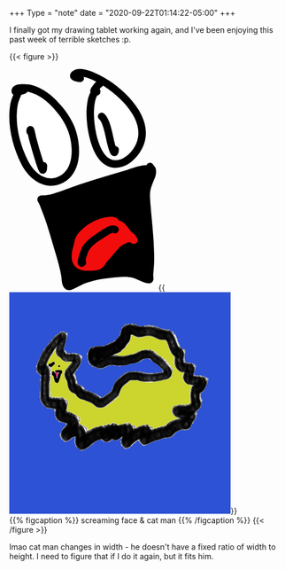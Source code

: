 +++
Type = "note"
date = "2020-09-22T01:14:22-05:00"
+++

I finally got my drawing tablet working again, and I've been enjoying this past week of terrible sketches :p.

{{< figure >}}

<div class="flex flex-wrap sm:flex-no-wrap space-y-4 sm:space-y-0 sm:space-x-4">
<svg class="w-full sm:w-1/2 bg-white p-1" alt="screaming face" height="400" viewBox="0 0 316 476" xmlns="http://www.w3.org/2000/svg" fill-rule="evenodd" clip-rule="evenodd" stroke-linejoin="round" stroke-miterlimit="2">
<path d="M22.354 41.9C18.553 54.39 11.799 65.237 9.778 78.41c-6.271 40.885 4.689 85.005 22.812 121.623 13.226 26.723 40.621 51.526 72.744 40.132 47.276-16.768 41.793-85.575 23.767-121.049-4.776-9.399-10.245-18.405-16.73-26.724C95.152 70.305 73.488 49.62 45.74 42.253c-4.216-1.12-33.434-4.888-32.919 5.484.168 3.377 16.589-1.377 18.887-2.22" fill="#fff"/>
<path d="M8.783 55.217c-2.689-1.698-3.819-4.422-3.952-7.084-.335-6.743 3.901-11.872 11.962-14.082 10.026-2.748 27.59-.436 31 .47 29.442 7.816 52.616 29.516 70.887 52.953 6.801 8.723 12.545 18.162 17.553 28.018 11.56 22.75 18.207 58.336 10.83 87.028-5.264 20.472-17.422 37.512-39.054 45.185-36.205 12.842-67.683-14.005-82.589-44.124C6.592 165.54-4.644 119.673 1.871 77.197c1.205-7.857 4.007-14.924 6.912-21.98zm30.019-6.005a7.973 7.973 0 01-4.341 3.817c-1.057.387-4.595 1.398-8.586 2.288-3.291 7.867-6.846 15.548-8.189 24.306-6.027 39.293 4.656 81.67 22.074 116.861 11.548 23.334 34.851 46.09 62.9 36.141 16.189-5.742 24.968-18.768 28.907-34.089 6.426-24.995.473-55.977-9.598-75.796-4.544-8.942-9.737-17.515-15.907-25.429-16.168-20.738-36.321-40.41-62.375-47.326-.787-.209-2.571-.51-4.885-.773z"/>
<path d="M188.078 49.048c0-5.2-3.909.68-5.117 2.646-3.28 5.345-5.212 11.196-6.436 17.316-3.029 15.148-2.893 31.45-1.315 46.745 3.348 32.458 18.061 100.805 65.528 86.572 5.618-1.685 11.118-4.877 15.799-8.346 6.494-4.813 12.039-10.877 16.61-17.51 38.66-56.089-19.749-116.674-64.685-145.868-12.182-7.914-51.3-30.36-66.8-19.855-9.829 6.662 7.071 9.674 10.942 9.532" fill="#fff"/>
<path d="M159.863 16.915a8.003 8.003 0 01-6.965 11.359c-3.273.121-13.097-1.578-17.487-4.809-3.781-2.782-5.211-6.456-4.681-10.258.348-2.494 1.749-5.9 6.443-9.08 6.15-4.17 15.043-5.047 25.01-3.066 18.596 3.696 41.619 16.976 50.637 22.834 23.378 15.187 50.195 38.608 66.204 65.46 16.987 28.49 22.05 60.695.71 91.657-5.068 7.353-11.233 14.06-18.433 19.396-5.403 4.005-11.78 7.637-18.266 9.582-22.834 6.847-39.427-2.02-51.302-17.836-15.653-20.846-22.358-54.997-24.481-75.579-1.658-16.077-1.755-33.21 1.428-49.134 1.41-7.05 3.684-13.774 7.463-19.932.733-1.194 2.23-3.432 3.627-4.928 1.354-1.449 2.809-2.41 3.961-2.9 3.881-1.654 7.157-.764 9.732 1.948 1.045 1.101 2.615 3.235 2.615 7.42a8.002 8.002 0 01-6.941 7.927c-2.39 4.232-3.813 8.83-4.767 13.602-2.874 14.373-2.7 29.843-1.203 44.356 1.595 15.46 5.811 39.49 15.366 57.937 8.197 15.825 20.511 27.61 39.907 21.793 4.751-1.425 9.375-4.176 13.333-7.11 5.788-4.29 10.713-9.71 14.787-15.623 17.32-25.129 12.509-51.259-1.278-74.383-14.764-24.762-39.62-46.23-61.179-60.236-6.954-4.518-23.119-14.045-38.136-18.76a68.522 68.522 0 00-6.104-1.637z"/>
<path d="M194.961 31.663c1.834-1.53-3.648 2.31-4.413 3.265-3.75 4.69-6.52 7.29-8.381 12.266" fill="#fff"/>
<path d="M196.443 40.36c-2.949 3.62-5.296 5.658-6.783 9.636-1.546 4.135-6.16 6.237-10.295 4.691a8.003 8.003 0 01-4.691-10.295c2.175-5.819 5.241-8.976 9.626-14.46.984-1.23 6.788-5.478 7.574-5.847 2.549-1.2 4.451-.75 5.191-.587 2.302.512 3.803 1.764 4.828 3.233.971 1.391 1.652 3.168 1.39 5.482-.037.332.038 2.894-3.197 5.593a7.939 7.939 0 01-1.621 1.05l-2.022 1.504zm-7.231-14.26l-.11.12.129-.14-.019.02zm.293-.288l-.224.22.241-.236-.017.016zM292.649 214.684c-14.435.94-28.984 7.518-42.71 11.734-22.775 6.996-45.734 13.385-68.479 20.475-19.036 5.934-37.827 12.432-56.564 19.236-9.941 3.61-18.151 6.742-28.24 9.62-3.554 1.013-7.142 1.926-10.767 2.648a79.336 79.336 0 01-8.735 1.236c-2.228.191-4.472.07-6.708.087-4.058.032-1.179 1.911.619 5.648 1.545 3.211 2.768 6.372 4.059 9.708 1.958 5.052 3.923 10.102 5.824 15.176a729.336 729.336 0 017.414 20.916c4.364 13.038 8.113 26.236 11.912 39.445 6.942 24.131 15.301 48.34 19.503 73.155 1.112 6.572-.156 20.272 7.765 23.473 3.22 1.302 25.599-11.259 28.856-12.618 18.859-7.87 39.95-11.704 60.182-13.767 16.563-1.688 35.81-4.412 52.264.41 8.781 2.571 16.594 7.39 25.216 10.267 1.142.381 6.389 1.841 7.59.62 1.423-1.449-.182-8.123 0-10.593.678-9.227 1.758-18.343 1.942-27.62.805-40.636-4.409-80.356-7.678-120.807-2.704-33.458-1.626-34.645 10.148-63.097 1.636-3.95 2.858-10.549.933-14.693-.696-1.498-4.376-4.273-4.376-5.512 0-.777.795 1.361.973 2.117.357 1.516-.055 2.561-.619 3.972"/>
<path d="M295.03 207.047c.65-2.04 1.929-3.058 2.564-3.576 1.63-1.33 3.462-1.895 5.462-1.798 1.357.065 3.065.445 4.762 1.855a8.302 8.302 0 011.681 1.907c.185.287.439.808.702 1.416 1.169 1.308 3.544 4.033 4.049 5.122 2.764 5.95 1.552 15.45-.796 21.123-11.083 26.782-12.111 27.897-9.566 59.393 3.291 40.718 8.513 80.704 7.702 121.61-.186 9.42-1.273 18.677-1.962 28.047-.152 2.068.825 6.955.486 9.601-.353 2.76-1.517 4.75-2.759 6.013-1.279 1.301-3.237 2.457-5.892 2.776-3.063.368-8.533-.946-9.936-1.415-8.528-2.846-16.247-7.634-24.932-10.179-15.49-4.539-33.611-1.717-49.204-.127-19.465 1.984-39.768 5.62-57.912 13.191-2.652 1.106-17.777 9.473-25.393 12.112-4.487 1.555-7.996 1.165-9.542.541-5.478-2.214-8.875-6.972-10.549-13.044-1.527-5.536-1.405-12.368-2.106-16.512-4.152-24.52-12.443-48.433-19.303-72.278-3.768-13.1-7.483-26.188-11.81-39.118a719.905 719.905 0 00-7.32-20.649c-1.89-5.046-3.845-10.068-5.791-15.093-1.215-3.135-2.356-6.11-3.809-9.128-1.249-2.595-2.744-4.565-3.088-5.717-.789-2.65-.34-4.857.646-6.679.91-1.68 2.992-4.673 8.969-4.72 2.029-.016 4.066.114 6.088-.059a71.645 71.645 0 007.855-1.11c3.413-.68 6.79-1.542 10.136-2.497 9.898-2.823 17.95-5.904 27.703-9.446 18.854-6.846 37.76-13.383 56.914-19.354 22.756-7.093 45.725-13.485 68.511-20.484 14.301-4.393 29.501-11.09 44.54-12.07a7.92 7.92 0 012.9.346zm2.057 14.291a7.924 7.924 0 01-3.918 1.33c-13.831.9-27.729 7.358-40.881 11.398-22.764 6.992-45.713 13.377-68.447 20.464-18.919 5.898-37.593 12.356-56.214 19.12-10.129 3.677-18.497 6.86-28.777 9.792-3.762 1.073-7.561 2.037-11.399 2.801a85.865 85.865 0 01-6.792 1.072 256.6 256.6 0 011.925 4.871c1.968 5.081 3.945 10.158 5.856 15.261a739.838 739.838 0 017.509 21.182c4.399 13.147 8.182 26.453 12.014 39.773 7.024 24.417 15.45 48.921 19.701 74.03.555 3.276.513 8.328 1.323 12.96.181 1.036.404 2.047.747 2.962 5.754-2.748 21.334-10.176 23.583-11.114 19.574-8.169 41.452-12.202 62.452-14.343 17.533-1.787 37.906-4.413 55.325.69 7.881 2.31 14.999 6.391 22.599 9.31-.041-.806-.053-1.494-.022-1.923.668-9.085 1.741-18.059 1.922-27.193.8-40.366-4.406-79.82-7.653-120.003-2.862-35.422-1.735-36.68 10.73-66.8.421-1.017.905-2.332 1.204-3.685a7.967 7.967 0 01-2.787-1.955zM40.099 141.227a7.983 7.983 0 01-3.332-6.493c0-3.566.438-5.59.754-6.48.653-1.84 1.635-2.919 2.419-3.605 2.635-2.309 5.494-2.66 8.522-1.402 1.132.471 3.315 1.7 4.726 4.831 1.644 3.652 4.554 18.66 4.775 19.48 4.219 15.608 8.582 31.185 13.564 46.57.621 1.918 1.232 3.882 1.871 5.85l.05-.002c4.416 0 8 3.585 8 8 0 .15-.018 6.63-.756 9.732-.78 3.283-2.642 5.191-3.91 6.041-2.092 1.403-4.365 1.788-6.808 1.138-1.414-.377-3.999-1.336-5.948-5.157-3.304-6.478-5.5-13.813-7.721-20.673-5.062-15.634-9.5-31.463-13.788-47.324-.11-.407-1.359-5.866-2.418-10.506zM228.517 165.683a8 8 0 017.255 8.476c-1.086 16.958-12.263 14.074-15.704 10.891-1.272-1.177-3.074-3.982-4.5-7.726-2.09-5.487-4.137-13.5-4.615-15.359-2.091-8.128-4.789-23.817-9.022-37.03-2.302-7.188-4.727-13.7-8.344-16.673-3.411-2.803-3.904-7.849-1.101-11.26 2.803-3.41 7.849-3.904 11.26-1.1 4.189 3.441 7.974 9.602 10.974 17.231 5.747 14.613 9.206 35.041 11.728 44.846.264 1.027 1.06 4.274 2.069 7.704z"/>
<g fill="#f20d0d">
<path d="M227.876 328.52c0-1.86-5.912-3-8.031-3-9.588 0-17.93 2.503-27.001 5.648-14.753 5.115-33.539 18.724-41.741 32.384-3.449 5.744-3.845 14.442-5.911 20.915-2.862 8.97-5.722 26.137 1.764 33.71 6.194 6.264 13.306 7.324 22.239 7.324 7.072 0 16.692.825 23.029-2.736 7.139-4.012 8.048-10.136 13.414-15.797 9.537-10.063 17.988-21.515 27.711-31.238 4.97-4.97 30.783-19.276 34.857-7.94"/>
<path d="M261.201 371.653c-1.29.13-4.478.51-6.569 1.231a51.027 51.027 0 00-4.688 1.903c-4.865 2.244-9.308 4.97-10.938 6.6-9.674 9.673-18.073 21.073-27.562 31.085-2.314 2.441-3.607 5.025-5.151 7.39-2.448 3.745-5.27 7.135-10.149 9.877-7.435 4.178-18.652 3.762-26.949 3.762-11.28 0-20.108-1.79-27.928-9.7-4.236-4.284-6.482-10.605-6.971-17.622-.592-8.49 1.315-18.004 3.275-24.144 2.24-7.019 2.933-16.373 6.673-22.602 9.05-15.07 29.702-30.18 45.979-35.823 9.944-3.449 19.111-6.09 29.622-6.09 2.852 0 9.685 1.593 12.345 3.685 2.687 2.114 3.686 4.786 3.686 7.314 0 4.416-3.585 8-8 8a7.974 7.974 0 01-5.888-2.588c-.739-.184-1.744-.41-2.143-.41-8.665 0-16.183 2.363-24.381 5.206-13.229 4.586-30.147 16.694-37.502 28.943-1.303 2.17-1.913 4.936-2.509 7.733-.845 3.968-1.532 8.027-2.639 11.497-1.476 4.623-3.002 11.774-2.557 18.166.203 2.91.632 5.71 2.388 7.486 4.569 4.622 9.959 4.95 16.55 4.95 3.395 0 7.403.21 11.323-.02 2.813-.165 5.603-.464 7.787-1.692 2.905-1.632 4.136-3.923 5.564-6.21 1.669-2.67 3.411-5.423 5.962-8.115 9.586-10.115 18.088-21.619 27.861-31.392 4.15-4.15 20.493-13.736 31.586-14.489 8.065-.547 13.983 2.618 16.456 9.5a8.004 8.004 0 01-4.822 10.234c-3.749 1.347-7.849-.28-9.711-3.665z"/>
<path d="M267.412 367.258c-4.137-.682-.603-4.977-3.884-6.618-10.22-5.11-14.89-19.014-24.356-25.325-4.877-3.25-12.287-3.177-18.001-3.177-2.745 0-5.3-1.414-7.59-1.414-.171 0-.427-.433-.441-.263-.083.997 0 2 0 3"/>
<path d="M217.974 339.832a7.954 7.954 0 01-4.834 1.628c-4.415 0-8-3.584-8-8 0-1.219-.073-2.444.027-3.659.238-2.875 1.6-4.39 2.633-5.32a7.846 7.846 0 014.095-1.958c1.171-.188 7.061 2.346 7.061 2.346s-3.923-2.145-5.375-2.145c1.583 0 3.252.31 4.973.78.837.227 1.695.634 2.617.634 7.155 0 16.331.45 22.438 4.521 5.468 3.644 9.698 9.346 13.889 15.011 2.856 3.86 5.585 7.803 9.607 9.815 3.006 1.502 4.572 4.985 5.344 7.56a7.993 7.993 0 012.856 7.513 8.003 8.003 0 01-9.194 6.593c-2.811-.463-4.573-1.609-5.826-2.818-1.265-1.22-2.118-3.83-2.614-5.825-5.106-3.223-9.19-8.125-13.035-13.322-3.066-4.144-5.902-8.548-9.902-11.215-3.651-2.434-9.285-1.833-13.563-1.833a17.89 17.89 0 01-3.197-.306z"/>
</g>
<path d="M163.783 411.165a8 8 0 01-.971 10.84c-4.96 4.466-9.145 3.077-11.233 1.91-1.939-1.086-4.045-3.172-4.518-7.043-.263-2.156.298-6.452 1.651-11.385 2.528-9.214 7.33-21.369 7.819-22.222 9.769-17.04 28.601-27.862 44.597-38.174 4.3-2.773 9.425-6.228 14.716-7.856 4.836-1.487 9.809-1.624 14.711.384a8.005 8.005 0 014.371 10.436 8.004 8.004 0 01-10.436 4.37c-1.836-.752-3.676-.092-5.456.661-3.338 1.413-6.476 3.673-9.237 5.453-13.856 8.932-30.651 17.713-39.219 32.4-.274.715-4.526 11.818-6.436 18.78-.125.458-.247.95-.359 1.446z"/>
</svg>
{{<img src="cat-man.png" alt="cat man" class="w-full sm:w-1/2">}}
</div>
{{% figcaption %}}
screaming face & cat man
{{% /figcaption %}}
{{< /figure >}}

lmao cat man changes in width - he doesn't have a fixed ratio of width to height. I need to figure that if I do it again, but it fits him.
